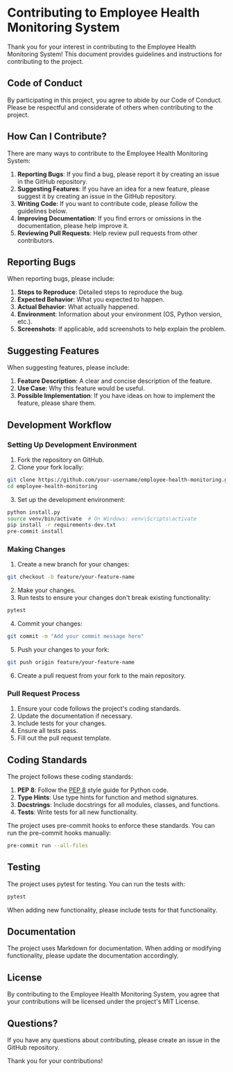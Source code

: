 # Contributing to Employee Health Monitoring System

Thank you for your interest in contributing to the Employee Health Monitoring System! This document provides guidelines and instructions for contributing to the project.

## Code of Conduct

By participating in this project, you agree to abide by our Code of Conduct. Please be respectful and considerate of others when contributing to the project.

## How Can I Contribute?

There are many ways to contribute to the Employee Health Monitoring System:

1. **Reporting Bugs**: If you find a bug, please report it by creating an issue in the GitHub repository.
2. **Suggesting Features**: If you have an idea for a new feature, please suggest it by creating an issue in the GitHub repository.
3. **Writing Code**: If you want to contribute code, please follow the guidelines below.
4. **Improving Documentation**: If you find errors or omissions in the documentation, please help improve it.
5. **Reviewing Pull Requests**: Help review pull requests from other contributors.

## Reporting Bugs

When reporting bugs, please include:

1. **Steps to Reproduce**: Detailed steps to reproduce the bug.
2. **Expected Behavior**: What you expected to happen.
3. **Actual Behavior**: What actually happened.
4. **Environment**: Information about your environment (OS, Python version, etc.).
5. **Screenshots**: If applicable, add screenshots to help explain the problem.

## Suggesting Features

When suggesting features, please include:

1. **Feature Description**: A clear and concise description of the feature.
2. **Use Case**: Why this feature would be useful.
3. **Possible Implementation**: If you have ideas on how to implement the feature, please share them.

## Development Workflow

### Setting Up Development Environment

1. Fork the repository on GitHub.
2. Clone your fork locally:
```bash
git clone https://github.com/your-username/employee-health-monitoring.git
cd employee-health-monitoring
```

3. Set up the development environment:
```bash
python install.py
source venv/bin/activate  # On Windows: venv\Scripts\activate
pip install -r requirements-dev.txt
pre-commit install
```

### Making Changes

1. Create a new branch for your changes:
```bash
git checkout -b feature/your-feature-name
```

2. Make your changes.
3. Run tests to ensure your changes don't break existing functionality:
```bash
pytest
```

4. Commit your changes:
```bash
git commit -m "Add your commit message here"
```

5. Push your changes to your fork:
```bash
git push origin feature/your-feature-name
```

6. Create a pull request from your fork to the main repository.

### Pull Request Process

1. Ensure your code follows the project's coding standards.
2. Update the documentation if necessary.
3. Include tests for your changes.
4. Ensure all tests pass.
5. Fill out the pull request template.

## Coding Standards

The project follows these coding standards:

1. **PEP 8**: Follow the [PEP 8](https://www.python.org/dev/peps/pep-0008/) style guide for Python code.
2. **Type Hints**: Use type hints for function and method signatures.
3. **Docstrings**: Include docstrings for all modules, classes, and functions.
4. **Tests**: Write tests for all new functionality.

The project uses pre-commit hooks to enforce these standards. You can run the pre-commit hooks manually:

```bash
pre-commit run --all-files
```

## Testing

The project uses pytest for testing. You can run the tests with:

```bash
pytest
```

When adding new functionality, please include tests for that functionality.

## Documentation

The project uses Markdown for documentation. When adding or modifying functionality, please update the documentation accordingly.

## License

By contributing to the Employee Health Monitoring System, you agree that your contributions will be licensed under the project's MIT License.

## Questions?

If you have any questions about contributing, please create an issue in the GitHub repository.

Thank you for your contributions!
